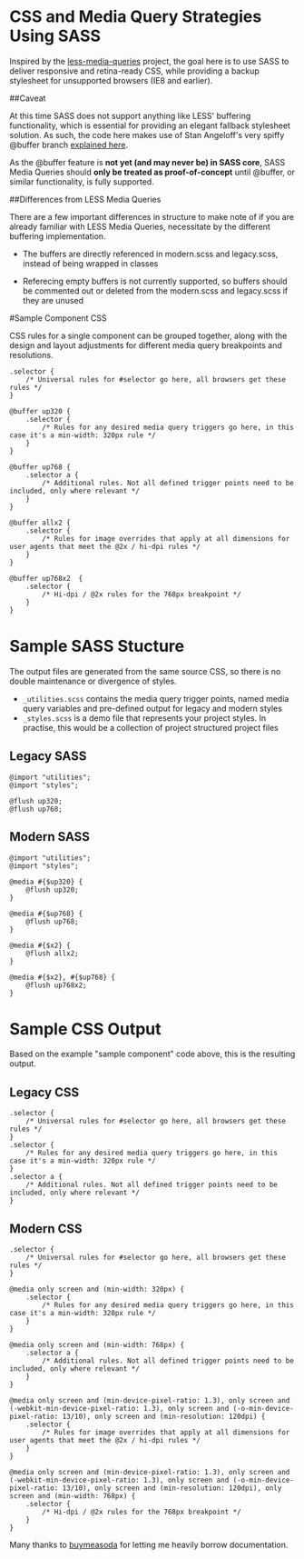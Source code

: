 # CSS and Media Query Strategies Using SASS

Inspired by the [less-media-queries](https://github.com/buymeasoda/less-media-queries) project, the goal here is to use SASS to deliver responsive and retina-ready CSS, while providing a backup stylesheet for unsupported browsers (IE8 and earlier).   

##Caveat

At this time SASS does not support anything like LESS' buffering functionality, which is essential for providing an elegant fallback stylesheet solution. As such, the code here makes use of Stan Angeloff's very spiffy @buffer branch [explained here](https://github.com/nex3/sass/issues/116#issuecomment-7355117).

As the @buffer feature is __not yet (and may never be) in SASS core__, SASS Media Queries should __only be treated as proof-of-concept__ until @buffer, or similar functionality, is fully supported.

##Differences from LESS Media Queries

There are a few important differences in structure to make note of if you are already familiar with LESS Media Queries, necessitate by the different buffering implementation.

* The buffers are directly referenced in modern.scss and legacy.scss, instead of being wrapped in classes

* Referecing empty buffers is not currently supported, so buffers should be commented out or deleted from the modern.scss and legacy.scss if they are unused

#Sample Component CSS

CSS rules for a single component can be grouped together, along with the design and layout adjustments for different media query breakpoints and resolutions.

	.selector {
		/* Universal rules for #selector go here, all browsers get these rules */
	}

	@buffer up320 {
		.selector {
			/* Rules for any desired media query triggers go here, in this case it's a min-width: 320px rule */
		}
	}

	@buffer up768 {
		.selector a {
			/* Additional rules. Not all defined trigger points need to be included, only where relevant */
		}
	}

	@buffer allx2 {
		.selector {
			/* Rules for image overrides that apply at all dimensions for user agents that meet the @2x / hi-dpi rules */
		}
	}

	@buffer up768x2  {
		.selector {
			/* Hi-dpi / @2x rules for the 768px breakpoint */
		}
	}

# Sample SASS Stucture

The output files are generated from the same source CSS, so there is no double maintenance or divergence of styles.

* `_utilities.scss` contains the media query trigger points, named media query variables and pre-defined output for legacy and modern styles
* `_styles.scss` is a demo file that represents your project styles. In practise, this would be a collection of project structured project files

## Legacy SASS

	@import "utilities";
	@import "styles";

	@flush up320;
	@flush up768;

## Modern SASS

	@import "utilities";
	@import "styles";

    @media #{$up320} {
        @flush up320;
    }

    @media #{$up768} {
        @flush up768;
    }

    @media #{$x2} {
        @flush allx2;
    }

    @media #{$x2}, #{$up768} {
        @flush up768x2;
    }

# Sample CSS Output

Based on the example "sample component" code above, this is the resulting output.

## Legacy CSS

	.selector {
		/* Universal rules for #selector go here, all browsers get these rules */
	}
	.selector {
		/* Rules for any desired media query triggers go here, in this case it's a min-width: 320px rule */
	}
	.selector a {
		/* Additional rules. Not all defined trigger points need to be included, only where relevant */
	}

## Modern CSS

	.selector {
		/* Universal rules for #selector go here, all browsers get these rules */
	}

	@media only screen and (min-width: 320px) {
		.selector {
			/* Rules for any desired media query triggers go here, in this case it's a min-width: 320px rule */
		}
	}

	@media only screen and (min-width: 768px) {
		.selector a {
			/* Additional rules. Not all defined trigger points need to be included, only where relevant */
		}
	}

	@media only screen and (min-device-pixel-ratio: 1.3), only screen and (-webkit-min-device-pixel-ratio: 1.3), only screen and (-o-min-device-pixel-ratio: 13/10), only screen and (min-resolution: 120dpi) {
		.selector {
			/* Rules for image overrides that apply at all dimensions for user agents that meet the @2x / hi-dpi rules */
		}
	}

	@media only screen and (min-device-pixel-ratio: 1.3), only screen and (-webkit-min-device-pixel-ratio: 1.3), only screen and (-o-min-device-pixel-ratio: 13/10), only screen and (min-resolution: 120dpi), only screen and (min-width: 768px) {
		.selector {
			/* Hi-dpi / @2x rules for the 768px breakpoint */
		}
	}

Many thanks to [buymeasoda](https://github.com/buymeasoda) for letting me heavily borrow documentation.